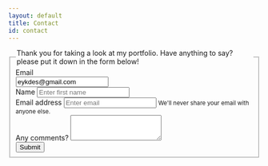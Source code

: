 ```yaml
---
layout: default
title: Contact
id: contact
---
```


<!--HTML FORM TO EMAIL-->
<form method="post" action="send_mail.php">
<fieldset>
<legend>Thank you for taking a look at my portfolio.  Have anything to say?  please put it down in the form below!</legend>
<div class="form-group row">
<label for="staticEmail" class="col-sm-2 col-form-label">Email</label>
<div class="col-sm-10">
<input type="text" readonly="" class="form-control-plaintext" id="staticEmail" value="eykdes@gmail.com">
</div>
</div>
<div class="name">
<label for="InputName">Name
<input type="text" name="first_name" required class="form-control" id="InputName" aria-describedby="firstName" placeholder="Enter first name">
</label>
</div>
<div class="form-group">
<label for="exampleInputEmail1">Email address
<input type="email" name="email_address" class="form-control" id="exampleInputEmail1" aria-describedby="emailHelp" placeholder="Enter email">
<small id="emailHelp" class="form-text text-muted">We'll never share your email with anyone else.</small>
</label>
</div>
<div class="form-group">
<label for="exampleTextarea">Any comments?
<textarea class="form-control" name="comments" id="exampleTextarea" rows="3"></textarea>
</label>
</div>
<button type="submit" class="btn btn-primary">Submit</button>
</fieldset>
</form>
